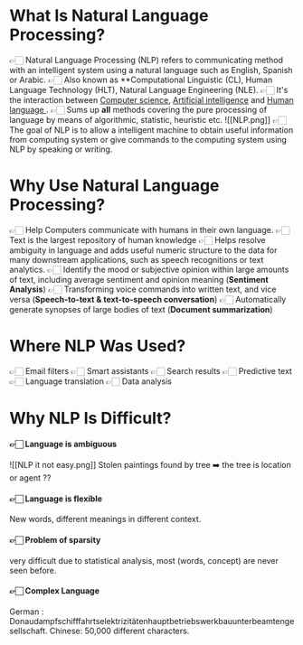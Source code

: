 # What Is Natural Language Processing?
👉🏻 Natural Language Processing (NLP) refers to communicating method with an intelligent system using a natural language such as English, Spanish or Arabic.
👉🏻 Also known as **Computational Linguistic (CL), Human Language Technology (HLT), Natural Language Engineering (NLE). 
👉🏻 It's the interaction between <u>Computer science</u>, <u>Artificial intelligence</u> and <u>Human  language </u>. 
👉🏻 Sums up **all** methods covering the pure processing of language by means of algorithmic, statistic, heuristic etc.
![[NLP.png]]
👉🏻 The goal of NLP is to allow a intelligent machine to obtain useful information from computing system or give commands to the computing system using NLP by speaking or writing.
# Why Use Natural Language Processing?
👉🏻 Help Computers communicate with humans in their own language.
👉🏻 Text is the largest repository of human knowledge 
👉🏻 Helps resolve ambiguity in language and adds useful numeric structure to the data for many downstream applications, such as speech recognitions or text analytics.
👉🏻 Identify the mood or subjective opinion within large amounts of text, including average sentiment and opinion meaning (**Sentiment  Analysis**)
👉🏻 Transforming voice commands into written text, and vice versa (**Speech-to-text & text-to-speech conversation**)
👉🏻 Automatically generate synopses of large bodies of text (**Document summarization**)

# Where NLP Was Used?
👉🏻 Email filters
👉🏻 Smart assistants
👉🏻 Search results
👉🏻 Predictive text
👉🏻 Language translation
👉🏻 Data analysis

# Why NLP Is Difficult?
#### 👉🏻 Language is ambiguous
![[NLP it not easy.png]]
Stolen paintings found by tree ➡️ the tree is location or agent ??
#### 👉🏻 Language is flexible
New words, different meanings in different context.
#### 👉🏻 Problem of sparsity
very difficult due to statistical analysis, most (words, concept) are never seen before.
#### 👉🏻 Complex Language 
German : Donaudampfschifffahrtselektrizitätenhauptbetriebswerkbauunterbeamtengesellschaft.
Chinese: 50,000 different characters. 
